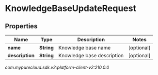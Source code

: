 # KnowledgeBaseUpdateRequest


## Properties

| Name | Type | Description | Notes |
| ------------ | ------------- | ------------- | ------------- |
| **name** | **String** | Knowledge base name |  [optional] |
| **description** | **String** | Knowledge base description |  [optional] |




_com.mypurecloud.sdk.v2:platform-client-v2:210.0.0_
